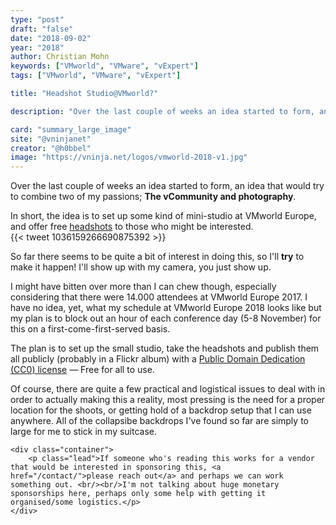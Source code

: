 ```yaml
---
type: "post"
draft: "false"
date: "2018-09-02"
year: "2018"
author: Christian Mohn
keywords: ["VMworld", "VMware", "vExpert"]
tags: ["VMworld", "VMware", "vExpert"]

title: "Headshot Studio@VMworld?"

description: "Over the last couple of weeks an idea started to form, an idea that would try to combine two of my passions; The vCommunity and photography. In short, the idea is to set up some kind of mini-studio at VMworld Europe, and offer free [headshots](https://en.wikipedia.org/wiki/Head_shot) to those who might be interested."

card: "summary_large_image"
site: "@vninjanet"
creator: "@h0bbel"
image: "https://vninja.net/logos/vmworld-2018-v1.jpg"
---
```


Over the last couple of weeks an idea started to form, an idea that would try to combine two of my passions; **The vCommunity and photography**. 

In short, the idea is to set up some kind of mini-studio at VMworld Europe, and offer free [headshots](https://en.wikipedia.org/wiki/Head_shot) to those who might be interested.
<br/>
{{< tweet 1036159266690875392 >}}
<br/>

So far there seems to be quite a bit of interest in doing this, so I'll **try** to make it happen! I'll show up with my camera, you just show up.

I might have bitten over more than I can chew though, especially considering that there were 14.000 attendees at VMworld Europe 2017. I have no idea, yet, what my schedule at VMworld Europe 2018 looks like but my plan is to block out an hour of each conference day (5-8 November) for this on a first-come-first-served basis.

The plan is to set up the small studio, take the headshots and publish them all publicly (probably in a Flickr album) with a [Public Domain Dedication (CC0) license](https://creativecommons.org/publicdomain/zero/1.0/) — Free for all to use.

Of course, there are quite a few practical and logistical issues to deal with in order to actually making this a reality, most pressing is the need for a proper location for the shoots, or getting hold of a backdrop setup that I can use anywhere. All of the collapsibe backdrops I've found so far are simply to large for me to stick in my suitcase.

<!--Jumbotron-->
<div class="jumbotron jumbotron-fluid">

    <div class="container">
        <p class="lead">If someone who's reading this works for a vendor that would be interested in sponsoring this, <a href="/contact/">please reach out</a> and perhaps we can work something out. <br/><br/>I'm not talking about huge monetary sponsorships here, perhaps only some help with getting it organised/some logistics.</p>
    </div>

</div>
<!--Jumbotron-->
